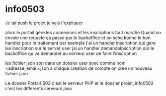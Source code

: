 # info0503

Je tai push le projet je vais t'expliquer 

alors le portail gère les connexions et les inscriptions tout marche
Quand on envoie une requete ça passe par le backoffice et on selectionne le bon handler pour le traitement 
par exemple j'ai un handler inscription qui gere les inscription sur le server user
jai un handler damandeInscription sur le backoffice qu va demander au serveur user de faire l'inscription

les fichier json son dans un dossier user avec comme nom <adresse_emai>.json 
a chaque creation de compte on cree un nouveau fichier json

Le dossier Portail_503 c'est le serveur PHP et le dossier projet_info0503 c'est les differents serveurs java
